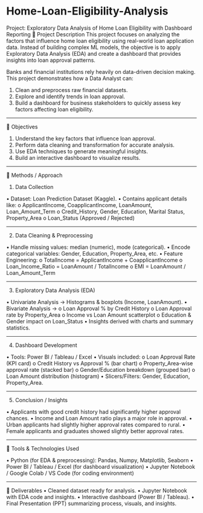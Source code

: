 # Home-Loan-Eligibility-Analysis
Project: Exploratory Data Analysis of Home Loan Eligibility with Dashboard Reporting
🔹 Project Description
This project focuses on analyzing the factors that influence home loan eligibility using real-world loan application data. Instead of building complex ML models, the objective is to apply Exploratory Data Analysis (EDA) and create a dashboard that provides insights into loan approval patterns.

Banks and financial institutions rely heavily on data-driven decision making. This project demonstrates how a Data Analyst can:

  1. Clean and preprocess raw financial datasets.
  2. Explore and identify trends in loan approval.
  3. Build a dashboard for business stakeholders to quickly assess key factors affecting loan eligibility.
________________________________________
🔹 Objectives

1.	Understand the key factors that influence loan approval.
2.	Perform data cleaning and transformation for accurate analysis.
3.	Use EDA techniques to generate meaningful insights.
4.	Build an interactive dashboard to visualize results.
________________________________________
🔹 Methods / Approach
1. Data Collection

•	Dataset: Loan Prediction Dataset (Kaggle).
•	Contains applicant details like:
o	ApplicantIncome, CoapplicantIncome, LoanAmount, Loan_Amount_Term
o	Credit_History, Gender, Education, Marital Status, Property_Area
o	Loan_Status (Approved / Rejected)
________________________________________
2. Data Cleaning & Preprocessing

•	Handle missing values: median (numeric), mode (categorical).
•	Encode categorical variables: Gender, Education, Property_Area, etc.
•	Feature Engineering:
o	TotalIncome = ApplicantIncome + CoapplicantIncome
o	Loan_Income_Ratio = LoanAmount / TotalIncome
o	EMI = LoanAmount / Loan_Amount_Term
________________________________________
3. Exploratory Data Analysis (EDA)

•	Univariate Analysis → Histograms & boxplots (Income, LoanAmount).
•	Bivariate Analysis →
o	Loan Approval % by Credit History
o	Loan Approval rate by Property_Area
o	Income vs Loan Amount scatterplot
o	Education & Gender impact on Loan_Status
•	Insights derived with charts and summary statistics.
________________________________________
4. Dashboard Development

•	Tools: Power BI / Tableau / Excel
•	Visuals included:
  o	Loan Approval Rate (KPI card)
  o	Credit History vs Approval % (bar chart)
  o	Property_Area-wise approval rate (stacked bar)
  o	Gender/Education breakdown (grouped bar)
  o	Loan Amount distribution (histogram)
•	Slicers/Filters: Gender, Education, Property_Area.
________________________________________
5. Conclusion / Insights

•	Applicants with good credit history had significantly higher approval chances.
•	Income and Loan Amount ratio plays a major role in approval.
•	Urban applicants had slightly higher approval rates compared to rural.
•	Female applicants and graduates showed slightly better approval rates.
________________________________________
🔹 Tools & Technologies Used

•	Python (for EDA & preprocessing): Pandas, Numpy, Matplotlib, Seaborn
•	Power BI / Tableau / Excel (for dashboard visualization)
•	Jupyter Notebook / Google Colab / VS Code (for coding environment)
________________________________________
🔹 Deliverables
•	Cleaned dataset ready for analysis.
•	Jupyter Notebook with EDA code and insights.
•	Interactive dashboard (Power BI / Tableau).
•	Final Presentation (PPT) summarizing process, visuals, and insights.
